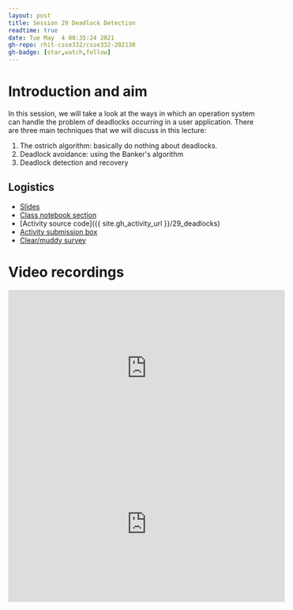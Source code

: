 ```yaml
---
layout: post
title: Session 29 Deadlock Detection
readtime: true
date: Tue May  4 08:35:24 2021
gh-repo: rhit-csse332/csse332-202130
gh-badge: [star,watch,follow]
---
```


# Introduction and aim

In this session, we will take a look at the ways in which an operation system
can handle the problem of deadlocks occurring in a user application. 
There are three main techniques that we will discuss in this lecture:
1. The ostrich algorithm: basically do nothing about deadlocks.
1. Deadlock avoidance: using the Banker's algorithm
1. Deadlock detection and recovery

## Logistics

- [Slides](https://rosehulman-my.sharepoint.com/:p:/g/personal/noureddi_rose-hulman_edu/ERizt1RQuf5Ou6HKR0MumtMBCK5HWjiaQPbGgx5kBiEHQg?e=YDmJXa)
- [Class notebook section](https://rosehulman-my.sharepoint.com/personal/noureddi_rose-hulman_edu/_layouts/OneNote.aspx?id=%2Fpersonal%2Fnoureddi_rose-hulman_edu%2FDocuments%2FClass%20Notebooks%2FCSSE%20332%20Operating%20Systems&wd=target%28_Content%20Library%2FSession%2029.one%7C7C7F817C-2A1A-43A3-B430-D3EC306516CF%2F%29)
- [Activity source code]({{ site.gh_activity_url }}/29_deadlocks)
- [Activity submission box](https://moodle.rose-hulman.edu/mod/assign/view.php?id=2809848)
- [Clear/muddy survey](https://moodle.rose-hulman.edu/mod/quiz/view.php?id=2809842)

# Video recordings

<iframe width="560" height="315" src="https://www.youtube.com/embed/REuQsBhjNxo" title="YouTube video player" frameborder="0" allow="accelerometer; autoplay; clipboard-write; encrypted-media; gyroscope; picture-in-picture" allowfullscreen></iframe>

<iframe width="560" height="315" src="https://www.youtube.com/embed/2qK-AQJXqIk" title="YouTube video player" frameborder="0" allow="accelerometer; autoplay; clipboard-write; encrypted-media; gyroscope; picture-in-picture" allowfullscreen></iframe>
